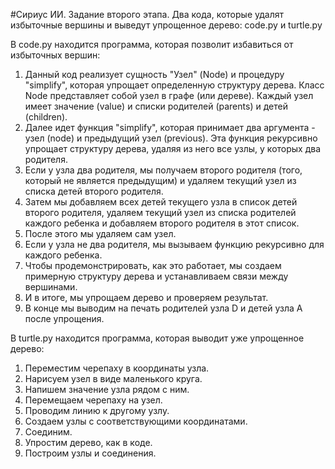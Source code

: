 #Сириус ИИ. Задание второго этапа.
Два кода, которые удалят избыточные вершины и выведут упрощенное дерево: code.py и turtle.py 

В code.py находится программа, которая позволит избавиться от избыточных вершин:

1) Данный код реализует сущность "Узел" (Node) и процедуру "simplify", которая упрощает определенную структуру дерева.
Класс Node представляет собой узел в графе (или дереве). Каждый узел имеет значение (value) и списки родителей (parents) и детей (children).
2) Далее идет функция "simplify", которая принимает два аргумента - узел (node) и предыдущий узел (previous). Эта функция рекурсивно упрощает структуру дерева, удаляя из него все узлы, у которых два родителя.
3) Если у узла два родителя, мы получаем второго родителя (того, который не является предыдущим) и удаляем текущий узел из списка детей второго родителя.
4) Затем мы добавляем всех детей текущего узла в список детей второго родителя, удаляем текущий узел из списка родителей каждого ребенка и добавляем второго родителя в этот список.
5) После этого мы удаляем сам узел.
6) Если у узла не два родителя, мы вызываем функцию рекурсивно для каждого ребенка.
7) Чтобы продемонстрировать, как это работает, мы создаем примерную структуру дерева и устанавливаем связи между вершинами.
8) И в итоге, мы упрощаем дерево и проверяем результат.
9) В конце мы выводим на печать родителей узла D и детей узла A после упрощения.


В turtle.py находится программа, которая выводит уже упрощенное дерево:

1) Переместим черепаху в координаты узла.
2) Нарисуем узел в виде маленького круга.
3) Напишем значение узла рядом с ним.
4) Перемещаем черепаху на узел.
5) Проводим линию к другому узлу.
6) Создаем узлы с соответствующими координатами.
7) Соединим.
8) Упростим дерево, как в коде.
9) Построим узлы и соединения.



